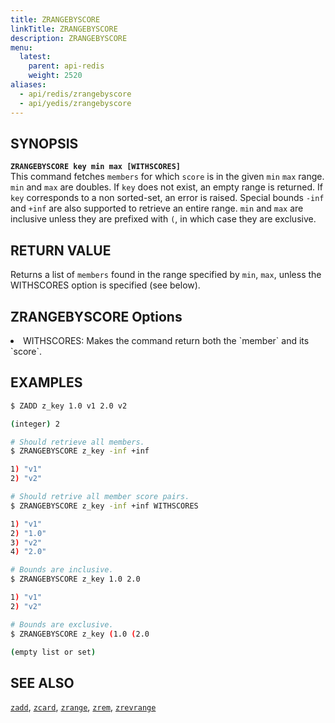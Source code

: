```yaml
---
title: ZRANGEBYSCORE
linkTitle: ZRANGEBYSCORE
description: ZRANGEBYSCORE
menu:
  latest:
    parent: api-redis
    weight: 2520
aliases:
  - api/redis/zrangebyscore
  - api/yedis/zrangebyscore
---
```


## SYNOPSIS
<b>`ZRANGEBYSCORE key min max [WITHSCORES]`</b><br>
This command fetches `members` for which `score` is in the given `min` `max` range. `min` and `max` are doubles.
If `key` does not exist, an empty range is returned. If `key` corresponds to a non
sorted-set, an error is raised. Special bounds `-inf` and `+inf` are also supported to retrieve an entire range.
`min` and `max` are inclusive unless they are prefixed with `(`, in which case they are
exclusive.

## RETURN VALUE
Returns a list of `members` found in the range specified by `min`, `max`, unless the WITHSCORES option is specified (see below).

## ZRANGEBYSCORE Options
<li> WITHSCORES: Makes the command return both the `member` and its `score`.</li>

## EXAMPLES
```{.sh .copy .separator-dollar}
$ ZADD z_key 1.0 v1 2.0 v2
```
```sh
(integer) 2
```
```{.sh .copy .separator-dollar}
# Should retrieve all members.
$ ZRANGEBYSCORE z_key -inf +inf
```
```sh
1) "v1"
2) "v2"
```
```{.sh .copy .separator-dollar}
# Should retrive all member score pairs.
$ ZRANGEBYSCORE z_key -inf +inf WITHSCORES
```
```sh
1) "v1"
2) "1.0"
3) "v2"
4) "2.0"
```
```{.sh .copy .separator-dollar}
# Bounds are inclusive.
$ ZRANGEBYSCORE z_key 1.0 2.0
```
```sh
1) "v1"
2) "v2"
```
```{.sh .copy .separator-dollar}
# Bounds are exclusive.
$ ZRANGEBYSCORE z_key (1.0 (2.0
```
```sh
(empty list or set)
```
## SEE ALSO
[`zadd`](../zadd/), [`zcard`](../zcard/), [`zrange`](../zrange/), [`zrem`](../zrem/), [`zrevrange`](../zrevrange)
